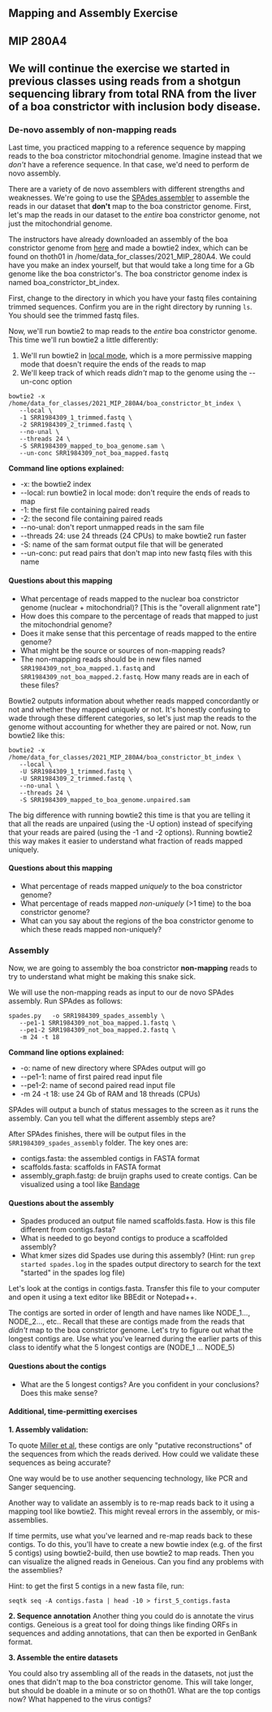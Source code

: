 ## Mapping and Assembly Exercise

MIP 280A4
---

## We will continue the exercise we started in previous classes using reads from a shotgun sequencing library from total RNA from the liver of a boa constrictor with inclusion body disease.  

### De-novo assembly of non-mapping reads

Last time, you practiced mapping to a reference sequence by mapping reads to the boa constrictor mitochondrial genome.  Imagine instead that we *don't* have a reference sequence.  In that case, we'd need to perform de novo assembly.  

There are a variety of de novo assemblers with different strengths and weaknesses.  We're going to use the [SPAdes assembler](http://cab.spbu.ru/software/spades/) to assemble the reads in our dataset that **don't** map to the boa constrictor genome. First, let's map the reads in our dataset to the _entire_ boa constrictor genome, not just the mitochondrial genome.

The instructors have already downloaded an assembly of the boa constrictor genome from [here](http://gigadb.org/dataset/100060) and made a bowtie2 index, which can be found on thoth01 in /home/data_for_classes/2021_MIP_280A4.  We could have you make an index yourself, but that would take a long time for a Gb genome like the boa constrictor's.  The boa constrictor genome index is named boa_constrictor_bt_index.

First, change to the directory in which you have your fastq files containing trimmed sequences.  Confirm you are in the right directory by running `ls`.  You should see the trimmed fastq files.

Now, we'll run bowtie2 to map reads to the _entire_ boa constrictor genome.  This time we'll run bowtie2 a little differently:
1. We'll run bowtie2 in [local mode](http://bowtie-bio.sourceforge.net/bowtie2/manual.shtml#end-to-end-alignment-versus-local-alignment), which is a more permissive mapping mode that doesn't require the ends of the reads to map
2. We'll keep track of which reads _didn't_ map to the genome using the --un-conc option

```
bowtie2 -x /home/data_for_classes/2021_MIP_280A4/boa_constrictor_bt_index \
   --local \
   -1 SRR1984309_1_trimmed.fastq \
   -2 SRR1984309_2_trimmed.fastq \
   --no-unal \
   --threads 24 \
   -S SRR1984309_mapped_to_boa_genome.sam \
   --un-conc SRR1984309_not_boa_mapped.fastq
```

**Command line options explained:**
- -x: the bowtie2 index
- --local: run bowtie2 in local mode: don't require the ends of reads to map
- -1: the first file containing paired reads
- -2: the second file containing paired reads 
- --no-unal: don't report unmapped reads in the sam file
- --threads 24: use 24 threads (24 CPUs) to make bowtie2 run faster
- -S: name of the sam format output file that will be generated
- --un-conc: put read pairs that don't map into new fastq files with this name

#### Questions about this mapping

- What percentage of reads mapped to the nuclear boa constrictor genome (nuclear + mitochondrial)?   [This is the "overall alignment rate"]
- How does this compare to the percentage of reads that mapped to just the mitochondrial genome?
- Does it make sense that this percentage of reads mapped to the entire genome?  
- What might be the source or sources of non-mapping reads?
- The non-mapping reads should be in new files named `SRR1984309_not_boa_mapped.1.fastq` and `SRR1984309_not_boa_mapped.2.fastq`.  How many reads are in each of these files?

Bowtie2 outputs information about whether reads mapped concordantly or not and whether they mapped uniquely or not.  It's honestly confusing to wade through these different categories, so let's just map the reads to the genome without accounting for whether they are paired or not.  Now, run bowtie2 like this: 

```
bowtie2 -x /home/data_for_classes/2021_MIP_280A4/boa_constrictor_bt_index \
   --local \
   -U SRR1984309_1_trimmed.fastq \
   -U SRR1984309_2_trimmed.fastq \
   --no-unal \
   --threads 24 \
   -S SRR1984309_mapped_to_boa_genome.unpaired.sam 
```

The big difference with running bowtie2 this time is that you are telling it that all the reads are unpaired (using the -U option) instead of specifying that your reads are paired (using the -1 and -2 options).  Running bowtie2 this way makes it easier to understand what fraction of reads mapped uniquely.

#### Questions about this mapping

- What percentage of reads mapped _uniquely_ to the boa constrictor genome?
- What percentage of reads mapped _non-uniquely_ (>1 time) to the boa constrictor genome?
- What can you say about the regions of the boa constrictor genome to which these reads mapped non-uniquely? 

### Assembly

Now, we are going to assembly the boa constrictor **non-mapping** reads to try to understand what might be making this snake sick.  

We will use the non-mapping reads as input to our de novo SPAdes assembly.  Run SPAdes as follows:

```
spades.py   -o SRR1984309_spades_assembly \
   --pe1-1 SRR1984309_not_boa_mapped.1.fastq \
   --pe1-2 SRR1984309_not_boa_mapped.2.fastq \
   -m 24 -t 18
```

**Command line options explained:**
- -o:  name of new directory where SPAdes output will go
- --pe1-1:  name of first paired read input file
- --pe1-2:  name of second paired read input file
- -m 24 -t 18: use 24 Gb of RAM and 18 threads (CPUs)

SPAdes will output a bunch of status messages to the screen as it runs the assembly.  Can you tell what the different assembly steps are?

After SPAdes finishes, there will be output files in the `SRR1984309_spades_assembly` folder.  The key ones are:

- contigs.fasta:   the assembled contigs in FASTA format
- scaffolds.fasta: scaffolds in FASTA format
- assembly_graph.fastg:   de bruijn graphs used to create contigs.  Can be visualized using a tool like [Bandage](https://rrwick.github.io/Bandage/)

#### Questions about the assembly

- Spades produced an output file named scaffolds.fasta.  How is this file different from contigs.fasta? 
- What is needed to go beyond contigs to produce a scaffolded assembly?  
- What kmer sizes did Spades use during this assembly?  (Hint: run `grep started spades.log` in the spades output directory to search for the text "started" in the spades log file)

Let's look at the contigs in contigs.fasta.  Transfer this file to your computer and open it using a text editor like BBEdit or Notepad++.

The contigs are sorted in order of length and have names like NODE_1..., NODE_2..., etc..  Recall that these are contigs made from the reads that _didn't_ map to the boa constrictor genome. Let's try to figure out what the longest contigs are.  Use what you've learned during the earlier parts of this class to identify what the 5 longest contigs are (NODE_1 ... NODE_5)


#### Questions about the contigs
- What are the 5 longest contigs?  Are you confident in your conclusions?  Does this make sense?




#### Additional, time-permitting exercises 

**1. Assembly validation:**

To quote [Miller et al](https://www.ncbi.nlm.nih.gov/pmc/articles/PMC2874646/), these contigs are only "putative reconstructions" of the sequences from which the reads derived.  How could we validate these sequences as being accurate?

One way would be to use another sequencing technology, like PCR and Sanger sequencing.

Another way to validate an assembly is to re-map reads back to it using a mapping tool like bowtie2.  This might reveal errors in the assembly, or mis-assemblies.  

If time permits, use what you've learned and re-map reads back to these contigs.  To do this, you'll have to create a new bowtie index (e.g. of the first 5 contigs) using bowtie2-build, then use bowtie2 to map reads.  Then you can visualize the aligned reads in Geneious.  Can you find any problems with the assemblies?

Hint: to get the first 5 contigs in a new fasta file, run:
```
seqtk seq -A contigs.fasta | head -10 > first_5_contigs.fasta
```

**2. Sequence annotation**
Another thing you could do is annotate the virus contigs.  Geneious is a great tool for doing things like finding ORFs in sequences and adding annotations, that can then be exported in GenBank format.

**3. Assemble the entire datasets**

You could also try assembling all of the reads in the datasets, not just the ones that didn't map to the boa constrictor genome.  This will take longer, but should be doable in a minute or so on thoth01.  What are the top contigs now?  What happened to the virus contigs?
